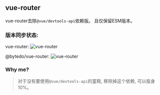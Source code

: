 ## vue-router
vue-router去除`@vue/devtools-api`依赖版。 且仅保留ESM版本。

### 版本同步状态: 

vue-router: ![vue-router](https://img.shields.io/npm/v/vue-router.svg)

@bytedo/vue-router: ![vue-router](https://img.shields.io/npm/v/@bytedo/vue-router.svg)


### Why me?
> 对于没有要使用`@vue/devtools-api`的童鞋, 移除掉这个依赖, 可以瘦身10%。
